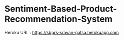 # Sentiment-Based-Product-Recommendation-System
Heroku URL : https://sbprs-sravan-patsa.herokuapp.com
